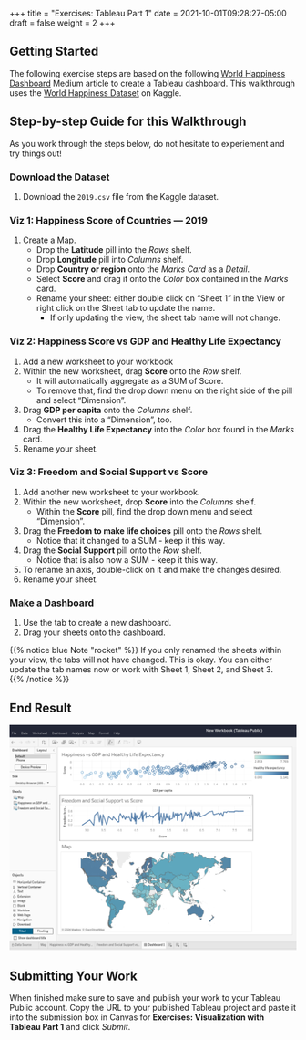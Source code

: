 +++
title = "Exercises: Tableau Part 1"
date = 2021-10-01T09:28:27-05:00
draft = false
weight = 2
+++

## Getting Started

The following exercise steps are based on the following [World Happiness Dashboard](https://towardsdatascience.com/world-happiness-dashboard-in-tableau-4dc504212288) Medium article to create a Tableau dashboard. This walkthrough uses the [World Happiness Dataset](https://www.kaggle.com/unsdsn/world-happiness?select=2019.csv) on Kaggle.

## Step-by-step Guide for this Walkthrough

As you work through the steps below, do not hesitate to experiement and try things out!

### Download the Dataset

1. Download the `2019.csv` file from the Kaggle dataset.

### Viz 1: Happiness Score of Countries — 2019

1. Create a Map.   
    - Drop the **Latitude** pill into the *Rows* shelf.
    - Drop **Longitude** pill into *Columns* shelf.
    - Drop **Country or region** onto the *Marks Card* as a *Detail*.
    - Select **Score** and drag it onto the *Color* box contained in the *Marks* card.
    - Rename your sheet: either double click on “Sheet 1” in the View or right click on the Sheet tab to update the name.
        - If only updating the view, the sheet tab name will not change. 
      
### Viz 2: Happiness Score vs GDP and Healthy Life Expectancy

1. Add a new worksheet to your workbook
1. Within the new worksheet, drag **Score** onto the *Row* shelf.  
   - It will automatically aggregate as a SUM of Score.
   - To remove that, find the drop down menu on the right side of the pill and select “Dimension”.
1. Drag **GDP per capita** onto the *Columns* shelf.  
   - Convert this into a “Dimension”, too.   
1. Drag the **Healthy Life Expectancy** into the *Color* box found in the *Marks* card.
1. Rename your sheet.

### Viz 3: Freedom and Social Support vs Score

1. Add another new worksheet to your workbook.
1. Within the new worksheet, drop **Score** into the *Columns* shelf.  
   - Within the **Score** pill, find the drop down menu and select “Dimension”.
1. Drag the **Freedom to make life choices** pill onto the *Rows* shelf.
   - Notice that it changed to a SUM - keep it this way.
1. Drag the **Social Support** pill onto the *Row* shelf.
   - Notice that is also now a SUM - keep it this way.
1. To rename an axis, double-click on it and make the changes desired.
1. Rename your sheet.

### Make a Dashboard

1. Use the tab to create a new dashboard.
1. Drag your sheets onto the dashboard.
   
{{% notice blue Note "rocket" %}}
If you only renamed the sheets within your view, the tabs will not have changed.  This is okay.  You can either update the tab names now or work with Sheet 1, Sheet 2, and Sheet 3.  
{{% /notice %}}

## End Result

![Dashboard result from exercise walkthrough](pictures/tableau-dashboard.png?classes=border)

## Submitting Your Work

When finished make sure to save and publish your work to your Tableau Public account. Copy the URL to your published Tableau project and paste it into the submission box in Canvas for **Exercises: Visualization with Tableau Part 1** and click *Submit*.